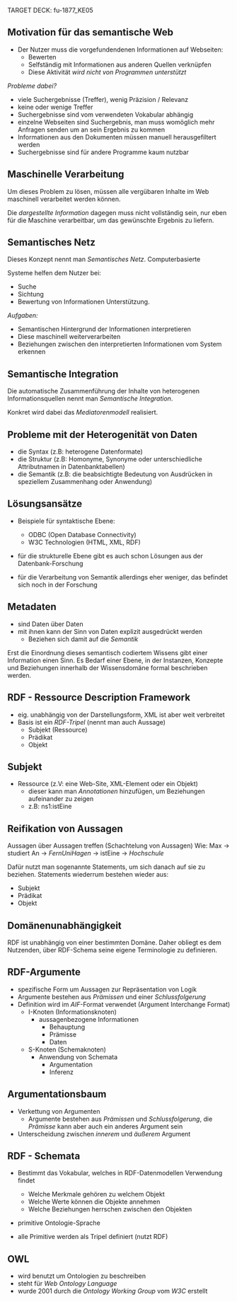 TARGET DECK: fu-1877_KE05

## Motivation für das semantische Web
- Der Nutzer muss die vorgefundendenen Informationen auf Webseiten:
	- Bewerten
	- Selfständig mit Informationen aus anderen Quellen verknüpfen
	- Diese Aktivität *wird nicht von Programmen unterstützt*

*Probleme dabei?*
- viele Suchergebnisse (Treffer), wenig Präzision / Relevanz
- keine oder wenige Treffer
- Suchergebnisse sind vom verwendeten Vokabular abhängig
- einzelne Webseiten sind Suchergebnis, man muss womöglich mehr Anfragen senden um an sein Ergebnis zu kommen
- Informationen aus den Dokumenten müssen manuell herausgefiltert werden
- Suchergebnisse sind für andere Programme kaum nutzbar

## Maschinelle Verarbeitung
Um dieses Problem zu lösen, müssen alle vergübaren Inhalte im Web maschinell verarbeitet werden können.

Die *dargestellte Information* dagegen muss nicht vollständig sein, nur eben für die Maschine verarbeitbar, um das gewünschte Ergebnis zu liefern.

## Semantisches Netz
Dieses Konzept nennt man *Semantisches Netz*. Computerbasierte

Systeme helfen dem Nutzer bei:
- Suche
- Sichtung
- Bewertung
von Informationen Unterstützung.

*Aufgaben:*
- Semantischen Hintergrund der Informationen interpretieren
- Diese maschinell weiterverarbeiten
- Beziehungen zwischen den interpretierten Informationen vom System erkennen

## Semantische Integration
Die automatische Zusammenführung der Inhalte von heterogenen Informationsquellen nennt man *Semantische Integration*.

Konkret wird dabei das *Mediatorenmodell* realisiert.

## Probleme mit der Heterogenität von Daten
- die Syntax  (z.B: heterogene Datenformate)
- die Struktur (z.B: Homonyme, Synonyme oder unterschiedliche Attributnamen in Datenbanktabellen)
- die Semantik (z.B: die beabsichtigte Bedeutung von Ausdrücken in speziellem Zusammenhang oder Anwendung)

## Lösungsansätze
- Beispiele für syntaktische Ebene:
	- ODBC (Open Database Connectivity)
	- W3C Technologien (HTML, XML, RDF)

- für die strukturelle Ebene gibt es auch schon Lösungen aus der Datenbank-Forschung

- für die Verarbeitung von Semantik allerdings eher weniger, das befindet sich noch in der Forschung

## Metadaten
- sind Daten über Daten
- mit ihnen kann der Sinn von Daten explizit ausgedrückt werden
	- Beziehen sich damit auf die *Semantik*

Erst die Einordnung dieses semantisch codiertem Wissens gibt einer Information einen Sinn. Es Bedarf einer Ebene, in der Instanzen, Konzepte und Beziehungen innerhalb der Wissensdomäne formal beschrieben werden.

## RDF - Ressource Description Framework
- eig. unabhängig von der Darstellungsform, XML ist aber weit verbreitet
- Basis ist ein *RDF-Tripel* (nennt man auch Aussage)
	- Subjekt (Ressource)
	- Prädikat
	- Objekt

## Subjekt
- Ressource (z.V: eine Web-Site, XML-Element oder ein Objekt)
	- dieser kann man *Annotationen* hinzufügen, um Beziehungen aufeinander zu zeigen
	- z.B: ns1:istEine

## Reifikation von Aussagen
Aussagen über Aussagen treffen (Schachtelung von Aussagen)
Wie:
Max -> studiert An -> *FernUniHagen* -> istEine -> *Hochschule*

Dafür nutzt man sogenannte Statements, um sich danach auf sie zu beziehen. Statements wiederrum bestehen wieder aus:
- Subjekt
- Prädikat
- Objekt

## Domänenunabhängigkeit
RDF ist unabhängig von einer bestimmten Domäne.
Daher obliegt es dem Nutzenden, über RDF-Schema seine eigene Terminologie zu definieren.

## RDF-Argumente
- spezifische Form um Aussagen zur Repräsentation von Logik
- Argumente bestehen aus *Prämissen* und einer *Schlussfolgerung*
- Definition wird im *AIF*-Format verwendet (Argument Interchange Format)
	- I-Knoten (Informationsknoten)
		- aussagenbezogene Informationen
			- Behauptung
			- Prämisse
			- Daten
	- S-Knoten (Schemaknoten)
		- Anwendung von Schemata
			- Argumentation
			- Inferenz

## Argumentationsbaum
- Verkettung von Argumenten
	- Argumente bestehen aus *Prämissen* und *Schlussfolgerung*, die *Prämisse* kann aber auch ein anderes Argument sein
- Unterscheidung zwischen *innerem* und *äußerem* Argument

## RDF - Schemata
- Bestimmt das Vokabular, welches in RDF-Datenmodellen Verwendung findet
	- Welche Merkmale gehören zu welchem Objekt
	- Welche Werte können die Objekte annehmen
	- Welche Beziehungen herrschen zwischen den Objekten

- primitive Ontologie-Sprache
- alle Primitive werden als Tripel definiert (nutzt RDF)

## OWL
- wird benutzt um Ontologien zu beschreiben
- steht für *Web Ontology Language*
- wurde 2001 durch die *Ontology Working Group* vom *W3C* erstellt